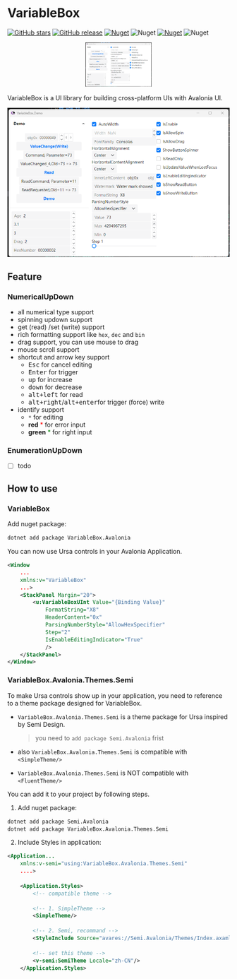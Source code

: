# VariableBox

[![GitHub stars](https://img.shields.io/github/stars/heartacker/VariableBox.Avalonia?style=for-the-badge)](https://github.com/heartacker/VariableBox.Avalonia)
[![GitHub release](https://img.shields.io/github/v/release/heartacker/VariableBox.Avalonia?style=for-the-badge)](https://github.com/heartacker/VariableBox.Avalonia/releases)
[![Nuget](https://img.shields.io/nuget/v/VariableBox.Avalonia?style=for-the-badge)](https://www.nuget.org/packages/VariableBox.Avalonia)
![Nuget](https://img.shields.io/nuget/dt/VariableBox.Avalonia?style=for-the-badge)
[![Nuget](https://img.shields.io/nuget/v/VariableBox.Avalonia.Themes.Semi?style=for-the-badge)](https://www.nuget.org/packages/VariableBox.Avalonia.Themes.Semi)
![Nuget](https://img.shields.io/nuget/dt/VariableBox.Avalonia.Themes.Semi?style=for-the-badge)

<p align="center">
    <img src="./assets/light_demo.png" alt="drawing" width="150" />
</p>

VariableBox is a UI library for building cross-platform UIs with Avalonia UI.

![Demo](./assets/light_demo.png)

## Feature

### NumericalUpDown

- all numerical type support
- spinning updown support
- get (read) /set (write) support
- rich formatting support like `hex`, `dec` and `bin`
- drag support, you can use mouse to drag
- mouse scroll support
- shortcut and arrow key support
  - <kbd>Esc</kbd> for cancel editing
  - <kbd>Enter</kbd> for trigger
  - <kbd>up</kbd> for increase
  - <kbd>down</kbd> for decrease
  - <kbd>alt+left</kbd> for read
  - <kbd>alt+right</kbd>/<kbd>alt+enter</kbd>for trigger (force) write
- identify support
  - `*` for editing
  - **red** <font color=red>*</font> for error input
  - **green** <font color=green>*</font> for right input

### EnumerationUpDown

- [ ] todo

## How to use

### VariableBox

Add nuget package:

```bash
dotnet add package VariableBox.Avalonia
```

You can now use Ursa controls in your Avalonia Application.

```xml
<Window
    ...
    xmlns:v="VariableBox"
    ...>
    <StackPanel Margin="20">
        <u:VariableBoxUInt Value="{Binding Value}" 
            FormatString="X8"
            HeaderContent="0x"
            ParsingNumberStyle="AllowHexSpecifier"
            Step="2"
            IsEnableEditingIndicator="True"
            />
    </StackPanel>
</Window>
```

### VariableBox.Avalonia.Themes.Semi

To make Ursa controls show up in your application, you need to reference to a theme package designed for VariableBox.

- `VariableBox.Avalonia.Themes.Semi` is a theme package for Ursa inspired by Semi Design.
   >you need to `add package Semi.Avalonia` frist

- also `VariableBox.Avalonia.Themes.Semi` is compatible with `<SimpleTheme/>`
- `VariableBox.Avalonia.Themes.Semi` is NOT compatible with `<FluentTheme/>`

You can add it to your project by following steps.

1. Add nuget package:

```bash
dotnet add package Semi.Avalonia
dotnet add package VariableBox.Avalonia.Themes.Semi
```

2. Include Styles in application:

```xml
<Application...
    xmlns:v-semi="using:VariableBox.Avalonia.Themes.Semi"
    ....>

    <Application.Styles>
        <!-- compatible theme -->

        <!-- 1. SimpleTheme -->
        <SimpleTheme/>

        <!-- 2. Semi, recommand -->
        <StyleInclude Source="avares://Semi.Avalonia/Themes/Index.axaml" />

        <!-- set this theme -->
        <v-semi:SemiTheme Locale="zh-CN"/>
    </Application.Styles>
```
